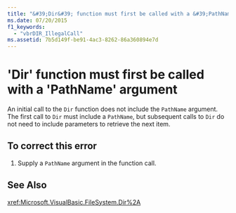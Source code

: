 ```yaml
---
title: "&#39;Dir&#39; function must first be called with a &#39;PathName&#39; argument"
ms.date: 07/20/2015
f1_keywords: 
  - "vbrDIR_IllegalCall"
ms.assetid: 7b5d149f-be91-4ac3-8262-86a360894e7d
---
```

# &#39;Dir&#39; function must first be called with a &#39;PathName&#39; argument
An initial call to the `Dir` function does not include the `PathName` argument. The first call to `Dir` must include a `PathName`, but subsequent calls to `Dir` do not need to include parameters to retrieve the next item.  
  
## To correct this error  
  
1.  Supply a `PathName` argument in the function call.  
  
## See Also  
 <xref:Microsoft.VisualBasic.FileSystem.Dir%2A>
